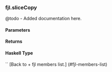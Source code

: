 ### fjl.sliceCopy
@todo - Added documentation here.

#### Parameters

#### Returns
 
#### Haskell Type
``
[Back to  + fjl members list.]
(#fjl-members-list)

